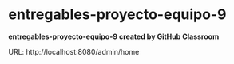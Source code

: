 # entregables-proyecto-equipo-9
**entregables-proyecto-equipo-9 created by GitHub Classroom**


URL: http://localhost:8080/admin/home
